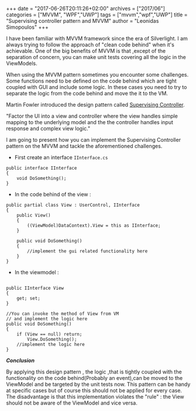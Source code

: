 +++
date = "2017-06-26T20:11:26+02:00"
archives = ["2017/06"]
categories = ["MVVM", "WPF","UWP"]
tags = ["mvvm","wpf","UWP"]
title = "Supervising controller pattern and MVVM"
author = "Leonidas Simopoulos"
+++

I have been familiar with MVVM framework since the era of Silverlight. I am always trying to follow the approach of "clean code behind" when it's achievable.
One of the big benefits of MVVM is that ,except of the separation of concern, you can make unit tests covering all the logic in the ViewModels.  


When using the MVVM pattern sometimes you encounter some challenges. Some functions need to be defined on the code behind which are tight coupled with GUI and include some logic. 
In these cases  you need to try to separate the logic from the code behind and move the it to the VM. 

Martin Fowler introduced the design pattern called [Supervising Controller](https://martinfowler.com/eaaDev/SupervisingPresenter.html). 

"Factor the UI into a view and controller where the view handles simple mapping to the underlying model and the the controller handles input response and complex view logic."

I am going to present  how you can implement the Supervising Controller pattern on the MVVM and tackle the aforementioned challenges.

* First create an interface  ```IInterface.cs```


```
public interface IInterface
{
	void DoSomething();
}
```


* In the code behind of the view :

```
public partial class View : UserControl, IInterface
{
    public View()
	{
		((ViewModel)DataContext).View = this as IInterface;
    }
	
	public void DoSomething()
	{
		//implement the gui related functionality here
    }
}
```

* In the viewmodel :


```

public IInterface View
{
	get; set;
}

//You can invoke the method of View from VM
// and implement the logic here
public void DoSomething()
{
	if (View == null) return;
		View.DoSomething();
	//implement the logic here
}
```


***Conclusion***


By applying this design pattern , the logic ,that is tightly coupled with the functionality on the code behind(Probably an event),can be moved to the ViewModel and be targeted by the unit tests now. This pattern can be handy at specific cases but of course this should not be applied for every case.
 The disadvantage is that this implementation violates the "rule" : the View should not be aware of the ViewModel and vice versa. 



